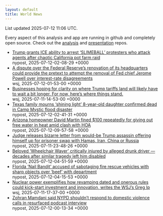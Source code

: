 ```yaml
---
layout: default
title: World News
---
```


<div markdown="0">
<div class="byline small text-muted">List updated <span class="datetime">2025-07-12 11:06 UTC</span>.</div>

<p>Every aspect of this analysis and app are running in github and completely open source. Check out the <a href="https://github.com/Castro-Media/Analysis">analysis</a> and <a href="https://github.com/Castro-Media/TopStoryReview.com">presentation</a> repos.</p>
<ul>
<li><a href='https://nypost.com/2025/07/11/us-news/trump-grants-ice-ability-to-arrest-protesters-who-attack-agents-after-california-pot-farm-raid/'>Trump grants ICE ability to arrest &#8216;SLIMEBALL&#8217; protesters who attack agents after chaotic California pot farm raid</a><div class='byline small text-muted'>nypost, <span class="datetime">2025-07-12-02-08-29 +0000</span></div></li>
<li><a href='https://www.wsj.com/economy/central-banking/jerome-powell-fed-renovations-trump-fb9793df'>A dispute over the Federal Reserve&#8217;s renovation of its headquarters could provide the pretext to attempt the removal of Fed chief Jerome Powell over interest-rate disagreements</a><div class='byline small text-muted'>wsj, <span class="datetime">2025-07-12-01-53-00 +0000</span></div></li>
<li><a href='https://www.wsj.com/economy/trade/trump-tariffs-countries-goods-explained-b9878e1a'>Businesses hoping for clarity on where Trump tariffs land will likely have to wait a bit longer. For now, here&#8217;s where things stand.</a><div class='byline small text-muted'>wsj, <span class="datetime">2025-07-11-14-53-00 +0000</span></div></li>
<li><a href='https://nypost.com/2025/07/11/us-news/texas-family-mourns-shining-light-8-year-old-daughter-confirmed-dead-in-camp-mystic-flood-disaster/'>Texas family mourns &#8216;shining light&#8217; 8-year-old daughter confirmed dead in Camp Mystic flood disaster</a><div class='byline small text-muted'>nypost, <span class="datetime">2025-07-12-02-41-31 +0000</span></div></li>
<li><a href='https://nypost.com/2025/07/12/us-news/arizona-homeowner-david-martin-fined-100-repeatedly-for-giving-out-free-water-in-heat-amid-clash-with-hoa/'>Arizona homeowner David Martin fined $100 repeatedly for giving out free water in heat amid clash with HOA</a><div class='byline small text-muted'>nypost, <span class="datetime">2025-07-12-09-57-58 +0000</span></div></li>
<li><a href='https://nypost.com/2025/07/11/us-news/judge-releases-letter-from-would-be-trump-assassin-offering-himself-up-for-prisoner-swap-with-hamas/'>Judge releases bizarre letter from would-be Trump assassin offering himself up for prisoner swap with Hamas, Iran, China or Russia</a><div class='byline small text-muted'>nypost, <span class="datetime">2025-07-11-23-48-26 +0000</span></div></li>
<li><a href='https://nypost.com/2025/07/12/us-news/wheelchair-waver-struck-by-alleged-drunk-driver-decades-after-similar-tragedy-left-him-disabled/'>Beloved &#8216;Wheelchair Waver&#8217; critically injured by alleged drunk driver &#8212; decades after similar tragedy left him disabled</a><div class='byline small text-muted'>nypost, <span class="datetime">2025-07-12-04-51-59 +0000</span></div></li>
<li><a href='https://nypost.com/2025/07/12/us-news/florida-nail-bandit-accused-of-sabotaging-fire-rescue-vehicles-with-sharp-objects/'>Florida &#8216;Nail Bandit&#8217; accused of sabotaging fire rescue vehicles with sharp objects over &#8216;beef&#8217; with department</a><div class='byline small text-muted'>nypost, <span class="datetime">2025-07-12-04-15-53 +0000</span></div></li>
<li><a href='https://www.wsj.com/economy/trumps-unsung-economic-booster-deregulation-e46bce0b'>Nuclear power exemplifies how revamping dated and onerous rules could kick-start investment and innovation, writes the WSJ&#8217;s Greg Ip</a><div class='byline small text-muted'>wsj, <span class="datetime">2025-07-11-17-37-00 +0000</span></div></li>
<li><a href='https://nypost.com/2025/07/11/us-news/zohran-mamdani-said-nypd-shouldnt-respond-to-domestic-violence-calls-in-resurfaced-podcast-interview/'>Zohran Mamdani said NYPD shouldn&#8217;t respond to domestic violence calls in resurfaced podcast interview</a><div class='byline small text-muted'>nypost, <span class="datetime">2025-07-12-00-13-34 +0000</span></div></li>
</ul>
</div>
